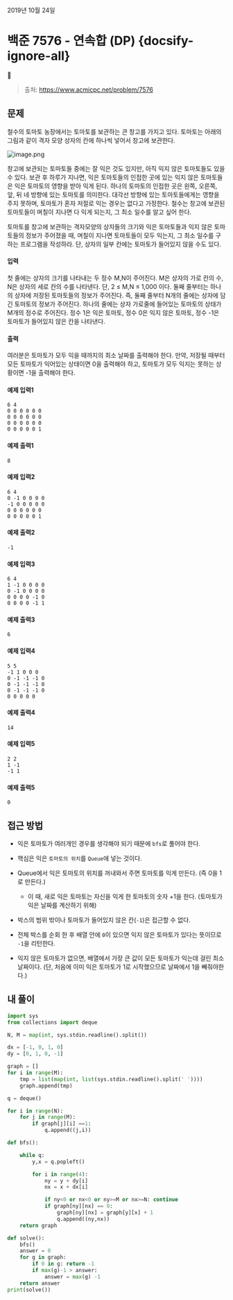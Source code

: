 
2019년 10월 24일

# 백준 7576 - 연속합 (DP) {docsify-ignore-all}

> 출처: https://www.acmicpc.net/problem/7576

## 문제

철수의 토마토 농장에서는 토마토를 보관하는 큰 창고를 가지고 있다. 토마토는 아래의 그림과 같이 격자 모양 상자의 칸에 하나씩 넣어서 창고에 보관한다.

![image.png](https://images.velog.io/post-images/sonypark/9deed650-f651-11e9-9dfa-6f0fdcd14d1c/image.png)

창고에 보관되는 토마토들 중에는 잘 익은 것도 있지만, 아직 익지 않은 토마토들도 있을 수 있다. 보관 후 하루가 지나면, 익은 토마토들의 인접한 곳에 있는 익지 않은 토마토들은 익은 토마토의 영향을 받아 익게 된다. 하나의 토마토의 인접한 곳은 왼쪽, 오른쪽, 앞, 뒤 네 방향에 있는 토마토를 의미한다. 대각선 방향에 있는 토마토들에게는 영향을 주지 못하며, 토마토가 혼자 저절로 익는 경우는 없다고 가정한다. 철수는 창고에 보관된 토마토들이 며칠이 지나면 다 익게 되는지, 그 최소 일수를 알고 싶어 한다.

토마토를 창고에 보관하는 격자모양의 상자들의 크기와 익은 토마토들과 익지 않은 토마토들의 정보가 주어졌을 때, 며칠이 지나면 토마토들이 모두 익는지, 그 최소 일수를 구하는 프로그램을 작성하라. 단, 상자의 일부 칸에는 토마토가 들어있지 않을 수도 있다.

#### 입력

첫 줄에는 상자의 크기를 나타내는 두 정수 M,N이 주어진다. M은 상자의 가로 칸의 수, N은 상자의 세로 칸의 수를 나타낸다. 단, 2 ≤ M,N ≤ 1,000 이다. 둘째 줄부터는 하나의 상자에 저장된 토마토들의 정보가 주어진다. 즉, 둘째 줄부터 N개의 줄에는 상자에 담긴 토마토의 정보가 주어진다. 하나의 줄에는 상자 가로줄에 들어있는 토마토의 상태가 M개의 정수로 주어진다. 정수 1은 익은 토마토, 정수 0은 익지 않은 토마토, 정수 -1은 토마토가 들어있지 않은 칸을 나타낸다. 

#### 출력

여러분은 토마토가 모두 익을 때까지의 최소 날짜를 출력해야 한다. 만약, 저장될 때부터 모든 토마토가 익어있는 상태이면 0을 출력해야 하고, 토마토가 모두 익지는 못하는 상황이면 -1을 출력해야 한다.

#### 예제 입력1

```
6 4
0 0 0 0 0 0
0 0 0 0 0 0
0 0 0 0 0 0
0 0 0 0 0 1
```

#### 예제 출력1

```
8
```

#### 예제 입력2

```
6 4
0 -1 0 0 0 0
-1 0 0 0 0 0
0 0 0 0 0 0
0 0 0 0 0 1
```

#### 예제 출력2

```
-1
```

#### 예제 입력3

```
6 4
1 -1 0 0 0 0
0 -1 0 0 0 0
0 0 0 0 -1 0
0 0 0 0 -1 1
```

#### 예제 출력3

```
6
```

#### 예제 입력4

```
5 5
-1 1 0 0 0
0 -1 -1 -1 0
0 -1 -1 -1 0
0 -1 -1 -1 0
0 0 0 0 0
```

#### 예제 출력4

```
14
```

#### 예제 입력5

```
2 2
1 -1
-1 1
```

#### 예제 출력5

```
0
```

## 접근 방법

- 익은 토마토가 여러개인 경우를 생각해야 되기 때문에 `bfs`로 풀어야 한다.

- 핵심은 익은 `토마토의 위치`를 `Queue`에 넣는 것이다.

- Queue에서 익은 토마토의 위치를 꺼내와서 주면 토마토를 익게 만든다. (즉 0을 1로 만든다.)

    - 이 때, 새로 익은 토마토는 자신을 익게 한 토마토의 숫자 +1을 한다. (토마토가 익은 날짜를 계산하기 위해)

- 박스의 범위 밖이나 토마토가 들어있지 않은 칸(`-1`)은 접근할 수 없다.

- 전체 박스를 순회 한 후 배열 안에 `0`이 있으면 익지 않은 토마토가 있다는 뜻이므로 `-1`을 리턴한다.

- 익지 않은 토마토가 없으면, 배열에서 가장 큰 값이 모든 토마토가 익는데 걸린 최소 날짜이다. (단, 처음에 이미 익은 토마토가 1로 시작했으므로 날짜에서 1을 빼줘야한다.)

## 내 풀이

```python
import sys
from collections import deque

N, M = map(int, sys.stdin.readline().split())

dx = [-1, 0, 1, 0]
dy = [0, 1, 0, -1]

graph = []
for i in range(M):
    tmp = list(map(int, list(sys.stdin.readline().split(' '))))
    graph.append(tmp)

q = deque()

for i in range(N):
    for j in range(M):
        if graph[j][i] ==1:
            q.append((j,i))

def bfs():

    while q:
        y,x = q.popleft()

        for i in range(4):
            ny = y + dy[i]
            nx = x + dx[i]

            if ny<0 or nx<0 or ny>=M or nx>=N: continue
            if graph[ny][nx] == 0:
                graph[ny][nx] = graph[y][x] + 1
                q.append((ny,nx))
    return graph

def solve():
    bfs()
    answer = 0
    for g in graph:
        if 0 in g: return -1
        if max(g)-1 > answer:
            answer = max(g) -1
    return answer
print(solve())
```
